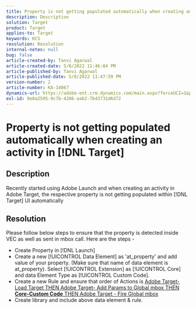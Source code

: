 ```yaml
---
title: Property is not getting populated automatically when creating an activity in [!DNL Target]
description: Description
solution: Target
product: Target
applies-to: Target
keywords: KCS
resolution: Resolution
internal-notes: null
bug: false
article-created-by: Tanvi Agarwal
article-created-date: 5/8/2022 11:46:04 PM
article-published-by: Tanvi Agarwal
article-published-date: 5/8/2022 11:47:59 PM
version-number: 2
article-number: KA-14067
dynamics-url: https://adobe-ent.crm.dynamics.com/main.aspx?forceUCI=1&pagetype=entityrecord&etn=knowledgearticle&id=31528a01-29cf-ec11-a7b5-0022480a8d10
exl-id: 9e0a2595-9c7b-4206-aab2-7b43731d6d72
---
```

# Property is not getting populated automatically when creating an activity in [!DNL Target]

## Description


Recently started using Adobe Launch and when creating an activity in Adobe Target, the respective property is not getting populated within [!DNL Target] UI automatically


## Resolution


Please follow below steps to ensure that the property is detected inside VEC as well as sent in mbox call. Here are the steps -

- Create Property in [!DNL Launch]
- Create a new [!UICONTROL Data Element] as 'at_property' and add value of your property. (Make sure that name of data element is at_property). Select [!UICONTROL Extension] as [!UICONTROL Core] and  data Element Type as [!UICONTROL Custom Code].
- Create a new Rule and ensure that order of Actions is  <u>Adobe Target-Load Target THEN Adobe Target- Add Params to Global mbox THEN <b>Core-Custom Code</b> THEN Adobe Target - Fire Global mbox</u>
- Create library and include above data element & rule.
